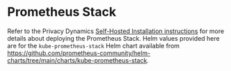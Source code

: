 # Prometheus Stack

Refer to the Privacy Dynamics [Self-Hosted Installation instructions](https://www.privacydynamics.io/docs/enterprise/self-hosted-install) for more details about deploying the Prometheus Stack. Helm values provided here are for the `kube-prometheus-stack` Helm chart available from <https://github.com/prometheus-community/helm-charts/tree/main/charts/kube-prometheus-stack>.
